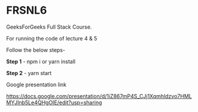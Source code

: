# FRSNL6
GeeksForGeeks Full Stack Course.

For running the code of lecture 4 & 5

Follow the below steps-

**Step 1** - npm i or yarn install

**Step 2** - yarn start


Google presentation link

https://docs.google.com/presentation/d/1iZ867mP4S_CJj1Xqmhldzvo7HMLMYJInb5Le4QHgOIE/edit?usp=sharing
